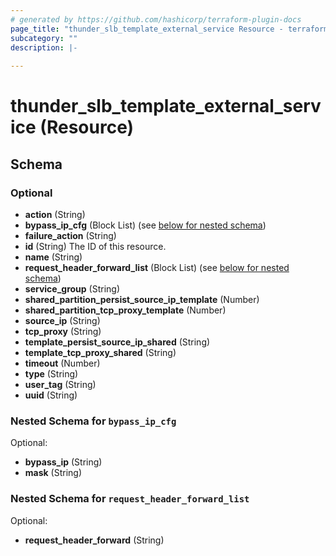 ```yaml
---
# generated by https://github.com/hashicorp/terraform-plugin-docs
page_title: "thunder_slb_template_external_service Resource - terraform-provider-thunder"
subcategory: ""
description: |-
  
---
```


# thunder_slb_template_external_service (Resource)





<!-- schema generated by tfplugindocs -->
## Schema

### Optional

- **action** (String)
- **bypass_ip_cfg** (Block List) (see [below for nested schema](#nestedblock--bypass_ip_cfg))
- **failure_action** (String)
- **id** (String) The ID of this resource.
- **name** (String)
- **request_header_forward_list** (Block List) (see [below for nested schema](#nestedblock--request_header_forward_list))
- **service_group** (String)
- **shared_partition_persist_source_ip_template** (Number)
- **shared_partition_tcp_proxy_template** (Number)
- **source_ip** (String)
- **tcp_proxy** (String)
- **template_persist_source_ip_shared** (String)
- **template_tcp_proxy_shared** (String)
- **timeout** (Number)
- **type** (String)
- **user_tag** (String)
- **uuid** (String)

<a id="nestedblock--bypass_ip_cfg"></a>
### Nested Schema for `bypass_ip_cfg`

Optional:

- **bypass_ip** (String)
- **mask** (String)


<a id="nestedblock--request_header_forward_list"></a>
### Nested Schema for `request_header_forward_list`

Optional:

- **request_header_forward** (String)


